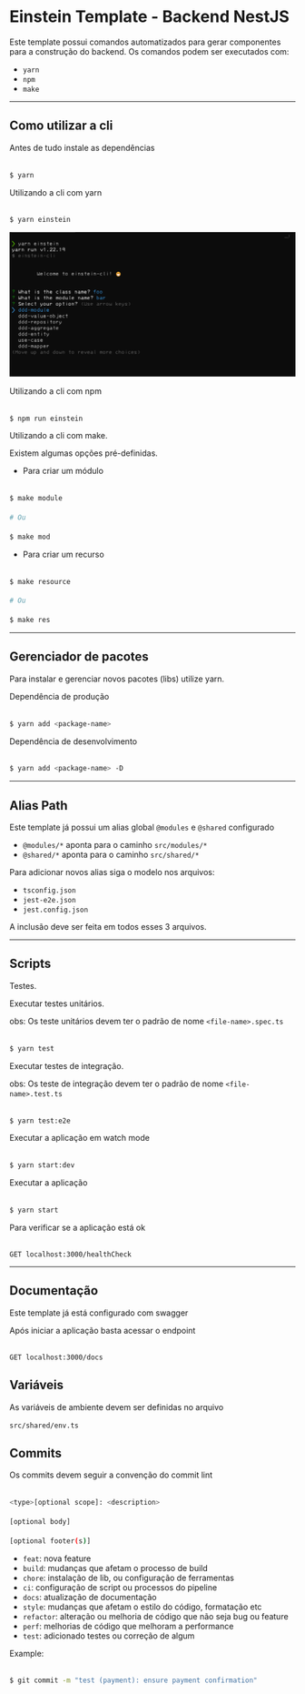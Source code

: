# Einstein Template - Backend NestJS

Este template possui comandos automatizados para gerar componentes para a construção do backend.
Os comandos podem ser executados com:

- `yarn` 
- `npm`
- `make`

---

## Como utilizar a cli

Antes de tudo instale as dependências


```sh

$ yarn

```

Utilizando a cli com yarn


```sh

$ yarn einstein

```

![](./docs/einstein-cli.png)

Utilizando a cli com npm

```sh

$ npm run einstein

```

Utilizando a cli com make.

Existem algumas opções pré-definidas.

- Para criar um módulo

```sh

$ make module

# Ou

$ make mod

```

- Para criar um recurso

```sh

$ make resource

# Ou

$ make res

```

---

## Gerenciador de pacotes

Para instalar e gerenciar novos pacotes (libs) utilize yarn.

Dependência de produção

```sh

$ yarn add <package-name>

```

Dependência de desenvolvimento

```sh

$ yarn add <package-name> -D

```

---

## Alias Path

Este template já possui um alias global `@modules` e `@shared` configurado

- `@modules/*` aponta para o caminho `src/modules/*`
- `@shared/*` aponta para o caminho `src/shared/*`

Para adicionar novos alias siga o modelo nos arquivos: 
- `tsconfig.json`  
- `jest-e2e.json` 
- `jest.config.json` 

A inclusão deve ser feita em todos esses 3 arquivos.

---

## Scripts

Testes. 

Executar testes unitários.

obs: Os teste unitários devem ter o padrão de nome `<file-name>.spec.ts`


```sh

$ yarn test


```

Executar testes de integração.

obs: Os teste de integração devem ter o padrão de nome `<file-name>.test.ts`

```sh

$ yarn test:e2e


```

Executar a aplicação em watch mode

```sh

$ yarn start:dev

```

Executar a aplicação

```sh

$ yarn start

```

Para verificar se a aplicação está ok

```

GET localhost:3000/healthCheck

```

---

## Documentação

Este template já está configurado com swagger

Após iniciar a aplicação basta acessar o endpoint

```

GET localhost:3000/docs

```

## Variáveis

As variáveis de ambiente devem ser definidas no arquivo

`src/shared/env.ts`


## Commits

Os commits devem seguir a convenção do commit lint

```sh

<type>[optional scope]: <description>

[optional body]

[optional footer(s)]

```
- `feat`: nova feature
- `build`: mudanças que afetam o processo de build 
- `chore`: instalação de lib, ou configuração de ferramentas
- `ci`: configuração de script ou processos do pipeline
- `docs`: atualização de documentação
- `style`: mudanças que afetam o estilo do código, formatação etc
- `refactor`: alteração ou melhoria de código que não seja bug ou feature
- `perf`: melhorias de código que melhoram a performance
- `test`: adicionado testes ou correção de algum

Example:

```sh

$ git commit -m "test (payment): ensure payment confirmation"

```
